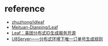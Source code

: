 






# reference
* [zhuzhong/idleaf](https://github.com/zhuzhong/idleaf)
* [Meituan-Dianping/Leaf](https://github.com/Meituan-Dianping/Leaf)
* [Leaf：美团分布式ID生成服务开源](https://mp.weixin.qq.com/s?__biz=MjM5NjQ5MTI5OA==&mid=2651750393&idx=1&sn=f77b3a1ab5682584f4f57d5669ec31d8&chksm=bd12a6b48a652fa2a45712627f92dc4cabf9abf429f0b1d53f736d60e50a6d3164e79e91bdc0&mpshare=1&scene=1&srcid=0316kFAjhAO0xyH2OIR7Smsq#rd)
* [U8Server——分布式环境下唯一订单号生成规则](http://blog.csdn.net/chenjie19891104/article/details/54315755)
